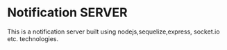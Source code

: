 # Notification SERVER
This is a notification server built using nodejs,sequelize,express, socket.io etc. technologies.